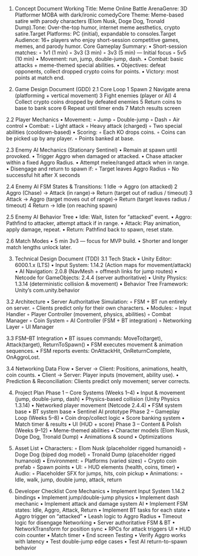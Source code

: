 1. Concept Document
Working Title: Meme Online Battle ArenaGenre: 3D Platformer MOBA with dark/ironic comedyCore Theme: Meme-based satire with parody characters (Elom Nusk, Doge Dog, Tronald Dump).Tone: Over-the-top humor, internet meme aesthetics, crypto satire.Target Platforms: PC (initial), expandable to consoles.Target Audience: 16+ players who enjoy short-session competitive games, memes, and parody humor.
Core Gameplay Summary:
	•	Short-session matches:
	◦	1v1 (1 min)
	◦	3v3 (3 min)
	◦	3v3 (5 min) — Initial focus
	◦	5v5 (10 min)
	•	Movement: run, jump, double-jump, dash.
	•	Combat: basic attacks + meme-themed special abilities.
	•	Objectives: defeat opponents, collect dropped crypto coins for points.
	•	Victory: most points at match end.

2. Game Design Document (GDD)
2.1 Core Loop
	1	Spawn
	2	Navigate arena (platforming + vertical movement)
	3	Fight enemies (player or AI)
	4	Collect crypto coins dropped by defeated enemies
	5	Return coins to base to bank score
	6	Repeat until timer ends
	7	Match results screen

2.2 Player Mechanics
	•	Movement:
	◦	Jump
	◦	Double-jump
	◦	Dash
	◦	Air control
	•	Combat:
	◦	Light attack
	◦	Heavy attack (charged)
	◦	Two special abilities (cooldown-based)
	•	Scoring:
	◦	Each KO drops coins.
	◦	Coins can be picked up by any player.
	◦	Points banked at base.

2.3 Enemy AI Mechanics (Stationary Sentinel)
	•	Remain at spawn until provoked.
	•	Trigger Aggro when damaged or attacked.
	•	Chase attacker within a fixed Aggro Radius.
	•	Attempt melee/ranged attack when in range.
	•	Disengage and return to spawn if:
	◦	Target leaves Aggro Radius
	◦	No successful hit after X seconds

2.4 Enemy AI FSM
States & Transitions:
	1	Idle → Aggro (on attacked)
	2	Aggro (Chase) → Attack (in range)→ Return (target out of radius / timeout)
	3	Attack → Aggro (target moves out of range)→ Return (target leaves radius / timeout)
	4	Return → Idle (on reaching spawn)

2.5 Enemy AI Behavior Tree
	•	Idle: Wait, listen for “attacked” event.
	•	Aggro: Pathfind to attacker, attempt attack if in range.
	•	Attack: Play animation, apply damage, repeat.
	•	Return: Pathfind back to spawn, reset state.

2.6 Match Modes
	•	5 min 3v3 — focus for MVP build.
	•	Shorter and longer match lengths unlock later.

3. Technical Design Document (TDD)
3.1 Tech Stack
	•	Unity Editor: 6000.1.x (LTS)
	•	Input System: 1.14.2 (Action maps for movement/attack)
	•	AI Navigation: 2.0.8 (NavMesh + offmesh links for jump routes)
	•	Netcode for GameObjects: 2.4.4 (server authoritative)
	•	Unity Physics: 1.3.14 (deterministic collision & movement)
	•	Behavior Tree Framework: Unity’s com.unity.behavior

3.2 Architecture
	•	Server Authoritative Simulation:
	◦	FSM + BT run entirely on server.
	◦	Clients predict only for their own characters.
	•	Modules:
	◦	Input Handler
	◦	Player Controller (movement, physics, abilities)
	◦	Combat Manager
	◦	Coin System
	◦	AI Controller (FSM + BT integration)
	◦	Networking Layer
	◦	UI Manager

3.3 FSM–BT Integration
	•	BT issues commands: MoveTo(target), Attack(target), ReturnToSpawn()
	•	FSM executes movement & animation sequences.
	•	FSM reports events: OnAttackHit, OnReturnComplete, OnAggroLost.

3.4 Networking Data Flow
	•	Server → Client: Positions, animations, health, coin counts.
	•	Client → Server: Player inputs (movement, ability use).
	•	Prediction & Reconciliation: Clients predict only movement; server corrects.

4. Project Plan
Phase 1 – Core Systems (Weeks 1–4)
	•	Input & movement (jump, double-jump, dash)
	•	Physics-based collision (Unity Physics 1.3.14)
	•	Networked player movement (Netcode 2.4.4)
	•	FSM system base
	•	BT system base
	•	Sentinel AI prototype
Phase 2 – Gameplay Loop (Weeks 5–8)
	•	Coin drop/collect logic
	•	Score banking system
	•	Match timer & results
	•	UI (HUD + score)
Phase 3 – Content & Polish (Weeks 9–12)
	•	Meme-themed abilities
	•	Character models (Elom Nusk, Doge Dog, Tronald Dump)
	•	Animations & sound
	•	Optimizations

5. Asset List
	•	Characters:
	◦	Elom Nusk (placeholder rigged humanoid)
	◦	Doge Dog (biped dog model)
	◦	Tronald Dump (placeholder rigged humanoid)
	•	Environment:
	◦	Platforms (varied sizes)
	◦	Crypto coin prefab
	◦	Spawn points
	•	UI:
	◦	HUD elements (health, coins, timer)
	•	Audio:
	◦	Placeholder SFX for jumps, hits, coin pickup
	•	Animations:
	◦	Idle, walk, jump, double jump, attack, return

6. Developer Checklist
Core Mechanics
	•	Implement Input System 1.14.2 bindings
	•	Implement jump/double-jump physics
	•	Implement dash mechanic
	•	Implement attack and damage system
AI
	•	Implement FSM states: Idle, Aggro, Attack, Return
	•	Implement BT tasks for each state
	•	Aggro trigger on “attacked”
	•	Leash logic to Aggro Radius
	•	Timeout logic for disengage
Networking
	•	Server authoritative FSM & BT
	•	NetworkTransform for position sync
	•	RPCs for attack triggers
UI
	•	HUD coin counter
	•	Match timer
	•	End screen
Testing
	•	Verify Aggro works with latency
	•	Test double-jump edge cases
	•	Test AI return-to-spawn behavior
